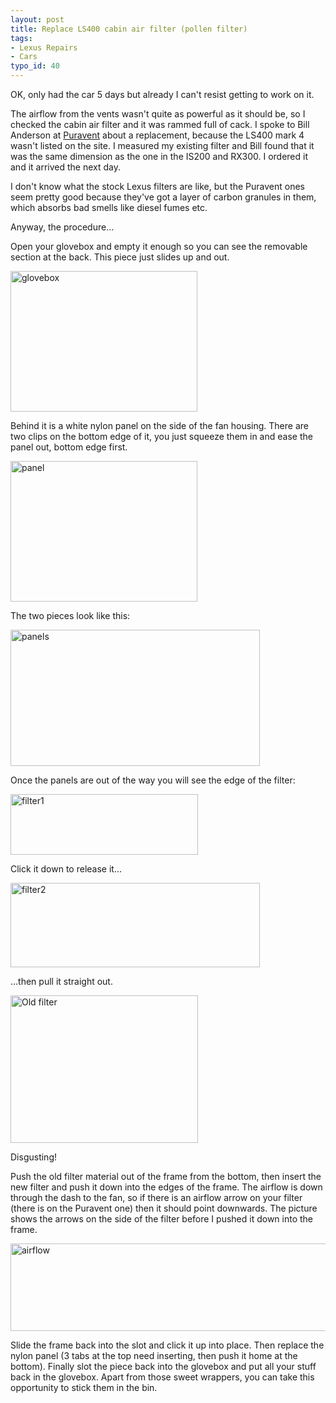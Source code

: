 ```yaml
---
layout: post
title: Replace LS400 cabin air filter (pollen filter)
tags:
- Lexus Repairs
- Cars
typo_id: 40
---
```

OK, only had the car 5 days but already I can't resist getting to work on it.

The airflow from the vents wasn't quite as powerful as it should be, so I checked the cabin air filter and it was rammed full of cack.  I spoke to Bill Anderson at [Puravent](http://www.puravent.co.uk/) about a replacement, because the LS400 mark 4 wasn't listed on the site.  I measured my existing filter and Bill found that it was the same dimension as the one in the IS200 and RX300.  I ordered it and it arrived the next day.

<!-- read more -->
I don't know what the stock Lexus filters are like, but the Puravent ones seem pretty good because they've got a layer of carbon granules in them, which absorbs bad smells like diesel fumes etc.

Anyway, the procedure...

Open your glovebox and empty it enough so you can see the removable section at the back.  This piece just slides up and out.

<img src="http://evansweb.info/blojsom/resources/default/images/glovebox.jpg" height="225" width="299" alt="glovebox" />

Behind it is a white nylon panel on the side of the fan housing.  There are two clips on the bottom edge of it, you just squeeze them in and ease the panel out, bottom edge first.

<img src="http://evansweb.info/blojsom/resources/default/images/panel.jpg" height="225" width="299" alt="panel" title="panel" />

The two pieces look like this:

<img src="http://evansweb.info/blojsom/resources/default/images/panels.jpg" height="218" width="399" alt="panels" title="panels" />

Once the panels are out of the way you will see the edge of the filter:

<img src="http://evansweb.info/blojsom/resources/default/images/filter1.jpg" height="97" width="300" alt="filter1" title="filter1" />

Click it down to release it...

<img src="http://evansweb.info/blojsom/resources/default/images/filter2.jpg" height="135" width="399" alt="filter2" title="filter2" />

...then pull it straight out.

<img src="http://evansweb.info/blojsom/resources/default/images/oldfilter.jpg" height="236" width="300" alt="Old filter" title="oldfilter" />

Disgusting!

Push the old filter material out of the frame from the bottom, then insert the new filter and push it down into the edges of the frame.  The airflow is down through the dash to the fan, so if there is an airflow arrow on your filter (there is on the Puravent one) then it should point downwards.  The picture shows the arrows on the side of the filter before I pushed it down into the frame.

<img src="http://evansweb.info/blojsom/resources/default/images/airflow.jpg" height="140" width="600" alt="airflow" title="airflow" />

Slide the frame back into the slot and click it up into place.  Then replace the nylon panel (3 tabs at the top need inserting, then push it home at the bottom).  Finally slot the piece back into the glovebox and put all your stuff back in the glovebox.  Apart from those sweet wrappers, you can take this opportunity to stick them in the bin. 
